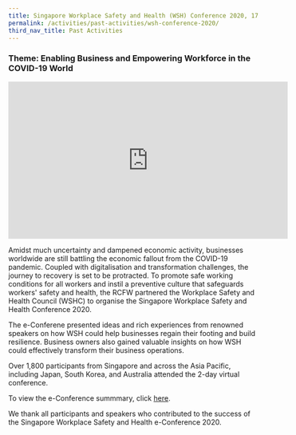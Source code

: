 ```yaml
---
title: Singapore Workplace Safety and Health (WSH) Conference 2020, 17 - 18 Nov 2020 
permalink: /activities/past-activities/wsh-conference-2020/
third_nav_title: Past Activities
---
```

### Theme: Enabling Business and Empowering Workforce in the COVID-19 World

<iframe src="https://www.facebook.com/plugins/video.php?href=https%3A%2F%2Fwww.facebook.com%2FWSHCouncil%2Fvideos%2F387390589161348%2F&show_text=0&width=560" width="560" height="315" style="border:none;overflow:hidden" scrolling="no" frameborder="0" allowfullscreen="true" allow="autoplay; clipboard-write; encrypted-media; picture-in-picture; web-share" allowFullScreen="true"></iframe>

Amidst much uncertainty and dampened economic activity, businesses worldwide are still battling the economic fallout from the COVID-19 pandemic. Coupled with digitalisation and transformation challenges, the journey to recovery is set to be protracted. To promote safe working conditions for all workers and instil a preventive culture that safeguards workers' safety and health, the RCFW partnered the Workplace Safety and Health Council (WSHC) to organise the Singapore Workplace Safety and Health Conference 2020. 

The e-Conferene presented ideas and rich experiences from renowned speakers on how WSH could help businesses regain their footing and build resilience. Business owners also gained valuable insights on how WSH could effectively transform their business operations. 

Over 1,800 participants from Singapore and across the Asia Pacific, including Japan, South Korea, and Australia attended the 2-day virtual conference. 

<p>To view the e-Conference summmary, click <a href="https://www.tal.sg/wshc/Events/Conference/2020/The-Singapore-WSH-Conference-2020#/">here</a>.</p>

We thank all participants and speakers who contributed to the success of the Singapore Workplace Safety and Health e-Conference 2020. 
